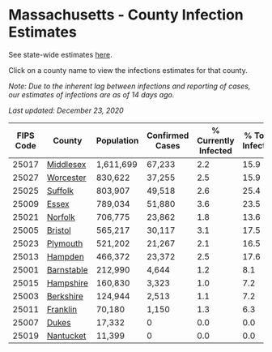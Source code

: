 # Massachusetts - County Infection Estimates

See state-wide estimates [here](/infections/us-ma).

Click on a county name to view the infections estimates for that county.

*Note: Due to the inherent lag between infections and reporting of cases, our estimates of infections are as of 14 days ago.*

*Last updated: December 23, 2020*

|   FIPS Code |                   County |   Population |   Confirmed Cases |   % Currently Infected |   % Total Infected |
|-------------|--------------------------|--------------|-------------------|------------------------|--------------------|
|       25017 |   [Middlesex](middlesex) |    1,611,699 |            67,233 |                    2.2 |               15.9 |
|       25027 |   [Worcester](worcester) |      830,622 |            37,255 |                    2.5 |               15.9 |
|       25025 |       [Suffolk](suffolk) |      803,907 |            49,518 |                    2.6 |               25.4 |
|       25009 |           [Essex](essex) |      789,034 |            51,880 |                    3.6 |               23.5 |
|       25021 |       [Norfolk](norfolk) |      706,775 |            23,862 |                    1.8 |               13.6 |
|       25005 |       [Bristol](bristol) |      565,217 |            30,117 |                    3.1 |               17.5 |
|       25023 |     [Plymouth](plymouth) |      521,202 |            21,267 |                    2.1 |               16.5 |
|       25013 |       [Hampden](hampden) |      466,372 |            23,372 |                    2.5 |               17.6 |
|       25001 | [Barnstable](barnstable) |      212,990 |             4,644 |                    1.2 |                8.1 |
|       25015 |   [Hampshire](hampshire) |      160,830 |             3,323 |                    1.0 |                7.2 |
|       25003 |   [Berkshire](berkshire) |      124,944 |             2,513 |                    1.1 |                7.2 |
|       25011 |     [Franklin](franklin) |       70,180 |             1,150 |                    1.3 |                6.3 |
|       25007 |           [Dukes](dukes) |       17,332 |                 0 |                    0.0 |                0.0 |
|       25019 |   [Nantucket](nantucket) |       11,399 |                 0 |                    0.0 |                0.0 |